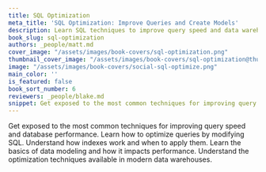 ```yaml
---
title: SQL Optimization
meta_title: 'SQL Optimization: Improve Queries and Create Models'
description: Learn SQL techniques to improve query speed and data warehouse performance.
book_slug: sql-optimization
authors: _people/matt.md
cover_image: "/assets/images/book-covers/sql-optimization.png"
thumbnail_cover_image: "/assets/images/book-covers/sql-optimization@thumbnail.png"
image: "/assets/images/book-covers/social-sql-optimize.png"
main_color: ''
is_featured: false
book_sort_number: 6
reviewers: _people/blake.md
snippet: Get exposed to the most common techniques for improving query speed and database performance. Learn how to optimize queries by modifying SQL. Understand how indexes work and when to apply them. Learn the basics of data modeling and how it impacts performance. Understand the optimization techniques available in modern data warehouses.
---
```

Get exposed to the most common techniques for improving query speed and database performance. Learn how to optimize queries by modifying SQL. Understand how indexes work and when to apply them. Learn the basics of data modeling and how it impacts performance. Understand the optimization techniques available in modern data warehouses.
